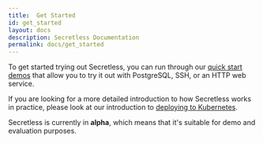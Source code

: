 ```yaml
---
title:  Get Started
id: get_started
layout: docs
description: Secretless Documentation
permalink: docs/get_started
---
```


To get started trying out Secretless, you can run through our [quick start demos](/docs/get_started/quick_start.html)
that allow you to try it out with PostgreSQL, SSH, or an HTTP web service.

If you are looking for a more detailed introduction to how Secretless works in
practice, please look at our introduction to [deploying to Kubernetes](/docs/get_started/deploy_to_kubernetes.html).

Secretless is currently in **alpha**, which means that it's suitable for demo and evaluation
purposes.
